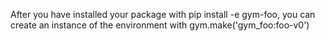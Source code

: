 After you have installed your package with pip install -e gym-foo, you can create an instance of the environment with gym.make('gym_foo:foo-v0')